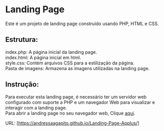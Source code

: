 # Landing Page
Este é um projeto de landing page construído usando PHP, HTML e CSS.  

## Estrutura:  
index.php: A página inicial da landing page.  
index.html: A página inicial em html.  
style.css: Contém arquivos CSS para a estilização da página.  
Pasta de imagens: Armazena as imagens utilizadas na landing page.  

## Instrução:  
Para executar esta landing page, é necessário ter um servidor web configurado com suporte a PHP e um navegador Web para visualizar e interagir com a landing page.  
Para abrir a landing page no seu navegador web, Clique [aqui](https://andressaagapito.github.io/Landing-Page-PHP/).


URL: [https://andressaagapito.github.io/Landing-Page-Applus/]
